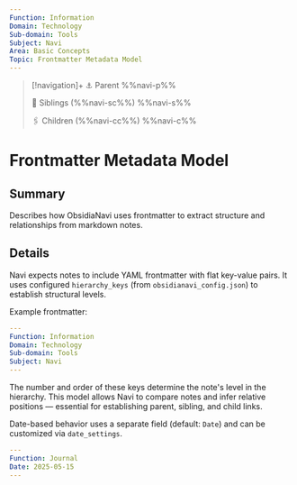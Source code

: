```yaml
---
Function: Information
Domain: Technology
Sub-domain: Tools
Subject: Navi
Area: Basic Concepts
Topic: Frontmatter Metadata Model
---
```

> [!navigation]+
> ⚓ Parent
> %%navi-p%%
> 
> 🔗 Siblings (%%navi-sc%%)
> %%navi-s%%
> 
> 🖇️ Children (%%navi-cc%%)
> %%navi-c%%

# Frontmatter Metadata Model

## Summary
Describes how ObsidiaNavi uses frontmatter to extract structure and relationships from markdown notes.

## Details
Navi expects notes to include YAML frontmatter with flat key-value pairs. It uses configured `hierarchy_keys` (from `obsidianavi_config.json`) to establish structural levels.

Example frontmatter:
```yaml
---
Function: Information
Domain: Technology
Sub-domain: Tools
Subject: Navi
---
```

The number and order of these keys determine the note's level in the hierarchy. This model allows Navi to compare notes and infer relative positions — essential for establishing parent, sibling, and child links.

Date-based behavior uses a separate field (default: `Date`) and can be customized via `date_settings`.

```yaml
---
Function: Journal
Date: 2025-05-15
---
```